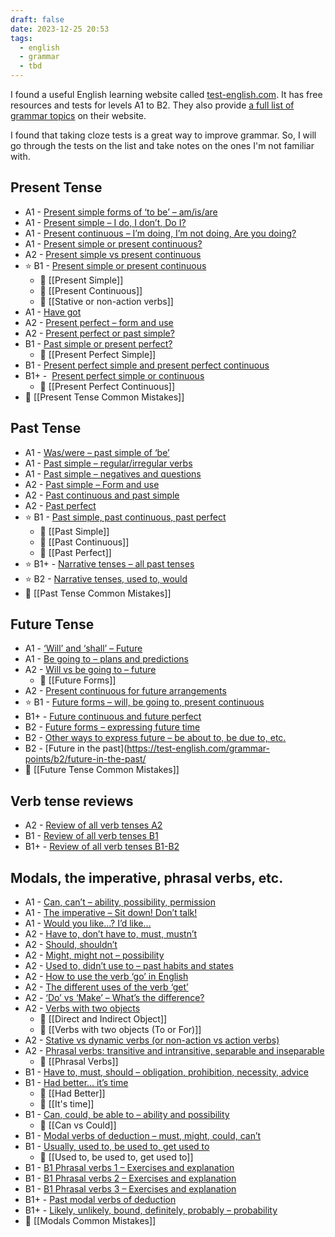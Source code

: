 ```yaml
---
draft: false
date: 2023-12-25 20:53
tags:
  - english
  - grammar
  - tbd
---
```


I found a useful English learning website called [test-english.com](https://test-english.com/). It has free resources and tests for levels A1 to B2. They also provide [a full list of grammar topics](https://test-english.com/grammar-points/contents/) on their website.

I found that taking cloze tests is a great way to improve grammar. So, I will go through the tests on the list and take notes on the ones I'm not familiar with.

## Present Tense
- A1 - [Present simple forms of ‘to be’ – am/is/are](https://test-english.com/grammar-points/a1/present-simple-forms-of-to-be/)
- A1 - [Present simple – I do, I don’t, Do I?](https://test-english.com/grammar-points/a1/present-simple/)
- A1 - [Present continuous – I’m doing, I’m not doing, Are you doing?](https://test-english.com/grammar-points/a1/present-continuous/)
- A1 - [Present simple or present continuous?](https://test-english.com/grammar-points/a1/present-simple-present-continuous/)
- A2 - [Present simple vs present continuous](https://test-english.com/grammar-points/a2/present-simple-continuous/)
- ⭐ B1 - [Present simple or present continuous](https://test-english.com/grammar-points/b1/present-simple-present-continuous/)
	- 📝 [[Present Simple]]
	- 📝 [[Present Continuous]]
	- 📝 [[Stative or non-action verbs]]
- A1 - [Have got](https://test-english.com/grammar-points/a1/have-got/)
- A2 - [Present perfect – form and use](https://test-english.com/grammar-points/a2/present-perfect/)
- A2 - [Present perfect or past simple?](https://test-english.com/grammar-points/a2/present-perfect-or-past-simple/)
- B1 - [Past simple or present perfect?](https://test-english.com/grammar-points/b1/past-simple-present-perfect/)
	- 📝 [[Present Perfect Simple]]
- B1 - [Present perfect simple and present perfect continuous](https://test-english.com/grammar-points/b1/present-perfect-simple-present-perfect-continuous/)
- B1+ -  [Present perfect simple or continuous](https://test-english.com/grammar-points/b1-b2/present-perfect-simple-continuous/)
	- 📝 [[Present Perfect Continuous]]
- 🤔 [[Present Tense Common Mistakes]]
## Past Tense
- A1 - [Was/were – past simple of ‘be’](https://test-english.com/grammar-points/a1/was-were/)
- A1 - [Past simple – regular/irregular verbs](https://test-english.com/grammar-points/a1/past-simple-regular-irregular/)
- A1 - [Past simple – negatives and questions](https://test-english.com/grammar-points/a1/past-simple-negatives-questions/)
- A2 - [Past simple – Form and use](https://test-english.com/grammar-points/a2/past-simple-form-use/)
- A2 - [Past continuous and past simple](https://test-english.com/grammar-points/a2/past-continuous-past-simple/)
- A2 - [Past perfect](https://test-english.com/grammar-points/a2/past-perfect/)
- ⭐ B1 - [Past simple, past continuous, past perfect](https://test-english.com/grammar-points/b1/past-simple-past-continuous-past-perfect/)
	- 📝 [[Past Simple]]
	- 📝 [[Past Continuous]]
	- 📝 [[Past Perfect]]
- ⭐ B1+ - [Narrative tenses – all past tenses](https://test-english.com/grammar-points/b1-b2/narrative-tenses/)
- ⭐ B2 - [Narrative tenses, used to, would](https://test-english.com/grammar-points/b2/narrative-tenses-used-to-would/)
- 🤔 [[Past Tense Common Mistakes]]
## Future Tense
- A1 - [‘Will’ and ‘shall’ – Future](https://test-english.com/grammar-points/a1/will-and-shall/)
- A1 - [Be going to – plans and predictions](https://test-english.com/grammar-points/a1/be-going-to-plans-predictions/)
- A2 - [Will vs be going to – future](https://test-english.com/grammar-points/a2/will-vs-be-going-to/)
	- 📝 [[Future Forms]]
- A2 - [Present continuous for future arrangements](https://test-english.com/grammar-points/a2/present-continuous-future-arrangements/)
- ⭐ B1 - [Future forms – will, be going to, present continuous](https://test-english.com/grammar-points/b1/future-forms/)
- B1+ - [Future continuous and future perfect](https://test-english.com/grammar-points/b1-b2/future-continuous-and-future-perfect/)
- B2 - [Future forms – expressing future time](https://test-english.com/grammar-points/b2/future-forms-expressing-future-time/)
- B2 - [Other ways to express future – be about to, be due to, etc.](https://test-english.com/grammar-points/b2/ways-express-future/)
- B2 - [Future in the past](https://test-english.com/grammar-points/b2/future-in-the-past/
- 🤔 [[Future Tense Common Mistakes]]

## Verb tense reviews
- A2 - [Review of all verb tenses A2](https://test-english.com/grammar-points/a2/review-verb-tenses-a2/)  
- B1 - [Review of all verb tenses B1](https://test-english.com/grammar-points/b1/review-verb-tenses-b1/)  
- B1+ - [Review of all verb tenses B1-B2](https://test-english.com/grammar-points/b1-b2/review-verb-tenses-b1-b2/)

## Modals, the imperative, phrasal verbs, etc.
- A1 - [Can, can’t – ability, possibility, permission](https://test-english.com/grammar-points/a1/can-cant/)
- A1 - [The imperative – Sit down! Don’t talk!](https://test-english.com/grammar-points/a1/imperative-sit-dont-talk/)
- A1 - [Would you like…? I’d like…](https://test-english.com/grammar-points/a1/would-like/)
- A2 - [Have to, don’t have to, must, mustn’t](https://test-english.com/grammar-points/a2/have-to-dont-have-to-must-mustnt/)
- A2 - [Should, shouldn’t](https://test-english.com/grammar-points/a2/should-shouldnt/)
- A2 - [Might, might not – possibility](https://test-english.com/grammar-points/a2/might-might-not/)
- A2 - [Used to, didn’t use to – past habits and states](https://test-english.com/grammar-points/a2/used-to/)
- A2 - [How to use the verb ‘go’ in English](https://test-english.com/grammar-points/a2/use-verb-go-english/)
- A2 - [The different uses of the verb ‘get’](https://test-english.com/grammar-points/a2/the-different-uses-of-the-verb-get/)
- A2 - [‘Do’ vs ‘Make’ – What’s the difference?](https://test-english.com/grammar-points/a2/do-vs-make-difference/)
- A2 - [Verbs with two objects](https://test-english.com/grammar-points/a2/verbs-with-two-objects/)
	- 📝 [[Direct and Indirect Object]]
	- 📝 [[Verbs with two objects (To or For)]]
- A2 - [Stative vs dynamic verbs (or non-action vs action verbs)](https://test-english.com/grammar-points/a2/stative-vs-dynamic-verbs-or-non-action-vs-action-verbs/)
- A2 - [Phrasal verbs: transitive and intransitive, separable and inseparable](https://test-english.com/grammar-points/a2/phrasal-verbs-transitive-and-intransitive-separable-and-inseparable/)
	- 📝 [[Phrasal Verbs]]
- B1 - [Have to, must, should – obligation, prohibition, necessity, advice](https://test-english.com/grammar-points/b1/have-to-must-should/)
- B1 - [Had better… it’s time](https://test-english.com/grammar-points/b1/had-better-its-time/)
	- 📝 [[Had Better]]
	- 📝 [[It's time]]
- B1 - [Can, could, be able to – ability and possibility](https://test-english.com/grammar-points/b1/can-could-be-able-to/)
	- 📝 [[Can vs Could]]
- B1 - [Modal verbs of deduction – must, might, could, can’t](https://test-english.com/grammar-points/b1/modal-verbs-of-deduction/)  
- B1 - [Usually, used to, be used to, get used to](https://test-english.com/grammar-points/b1/usually-used-to-be-used-to-get-used-to/)
	- 📝 [[Used to, be used to, get used to]]
- B1 - [B1 Phrasal verbs 1 – Exercises and explanation](https://test-english.com/grammar-points/b1/b1-phrasal-verbs-1-exercises-explanation/)  
- B1 - [B1 Phrasal verbs 2 – Exercises and explanation](https://test-english.com/grammar-points/b1/b1-phrasal-verbs-2-exercises-and-explanation/)  
- B1 - [B1 Phrasal verbs 3 – Exercises and explanation](https://test-english.com/grammar-points/b1/b1-phrasal-verbs-3-exercises-and-explanation/)
- B1+ - [Past modal verbs of deduction](https://test-english.com/grammar-points/b1-b2/past-modal-verbs/)
- B1+ - [Likely, unlikely, bound, definitely, probably – probability](https://test-english.com/grammar-points/b1-b2/likely-unlikely-bound-definitely-probably/)
- 🤔 [[Modals Common Mistakes]]
